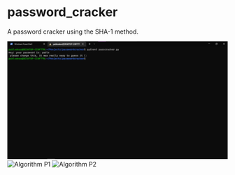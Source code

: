 # password_cracker
A password cracker using the SHA-1 method.

<img src="https://github.com/pablodeas/password_cracker/blob/master/print1.png?raw=true" alt="Working Algorithm" title="Working Algorithm">
<img src="/password_cracker/blob/master/print2.png" alt="Algorithm P1" title="Algorithm P1">
<img src="/password_cracker/blob/master/print3.png" alt="Algorithm P2" title="Algorithm P2">
